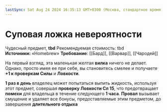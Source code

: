 ```yaml
---
lastSync: Sat Aug 24 2024 16:35:13 GMT+0300 (Москва, стандартное время)
---
```

# Суповая ложка невероятности

Чудесный предмет, **tbd**
Рекомендуемая стоимость: tbd
**Источники:** «Homebrew»
**Требование**: [[Бард]], [[Варвар]], [[Чародей]]

На первый взгляд, эта маленькая желтая **вилка** ничего не делает. Однако, просто имея ее при себе, вы становитесь смелее и получаете **+1 к проверкам Силы** и **Ловкости**.

**1 раз в день** владелец может попытаться выпить жидкость, используя этот предмет, совершая **проверку Ловкости Сл 15**, что предотвращает **помехи** для владельца в течение следующего **1 часа**. **Провал** вызывает смущение и удаляет все бонусы, предоставляемые этим предметом, до завершения **длительного отдыха**
